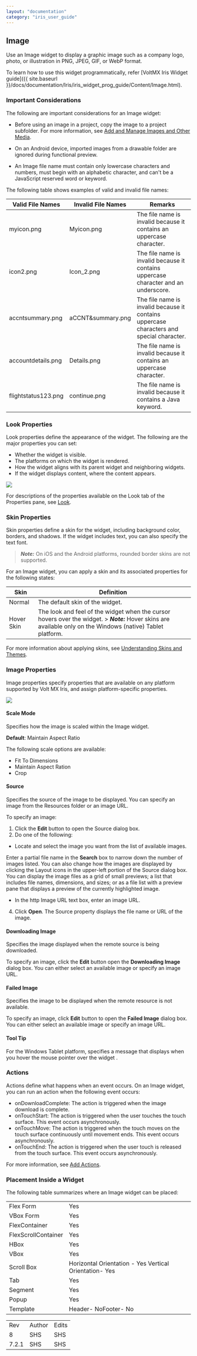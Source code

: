 ```yaml
---
layout: "documentation"
category: "iris_user_guide"
---
```

                           


Image
-----

Use an Image widget to display a graphic image such as a company logo, photo, or illustration in PNG, JPEG, GIF, or WebP format.

To learn how to use this widget programmatically, refer [VoltMX Iris Widget guide]({{ site.baseurl }}/docs/documentation/Iris/iris_widget_prog_guide/Content/Image.html).

### Important Considerations

The following are important considerations for an Image widget:

*   Before using an image in a project, copy the image to a project subfolder. For more information, see [Add and Manage Images and Other Media](Adding_and_Managing_Images.html).
*   On an Android device, imported images from a drawable folder are ignored during functional preview.
    
*   An Image file name must contain only lowercase characters and numbers, must begin with an alphabetic character, and can't be a JavaScript reserved word or keyword.

The following table shows examples of valid and invalid file names:

  
| Valid File Names | Invalid File Names | Remarks |
| --- | --- | --- |
| myicon.png | Myicon.png | The file name is invalid because it contains an uppercase character. |
| icon2.png | Icon\_2.png | The file name is invalid because it contains uppercase character and an underscore. |
| accntsummary.png | aCCNT&summary.png | The file name is invalid because it contains uppercase characters and special character. |
| accountdetails.png | Details.png | The file name is invalid because it contains an uppercase character. |
| flightstatus123.png | continue.png | The file name is invalid because it contains a Java keyword. |

### Look Properties

Look properties define the appearance of the widget. The following are the major properties you can set:

*   Whether the widget is visible.
*   The platforms on which the widget is rendered.
*   How the widget aligns with its parent widget and neighboring widgets.
*   If the widget displays content, where the content appears.

![](Resources/Images/Image_look.png)

For descriptions of the properties available on the Look tab of the Properties pane, see [Look](Look.html#Flex).

### Skin Properties

Skin properties define a skin for the widget, including background color, borders, and shadows. If the widget includes text, you can also specify the text font.

> **_Note:_** On iOS and the Android platforms, rounded border skins are not supported.

For an Image widget, you can apply a skin and its associated properties for the following states:

  
| Skin | Definition |
| --- | --- |
| Normal | The default skin of the widget. |
| Hover Skin | The look and feel of the widget when the cursor hovers over the widget. > **_Note:_** Hover skins are available only on the Windows (native) Tablet platform. |

For more information about applying skins, see [Understanding Skins and Themes](Customizing_the_Look_and_Feel_with_Skins.html).

### Image Properties

Image properties specify properties that are available on any platform supported by Volt MX Iris, and assign platform-specific properties.

![](Resources/Images/image_wsp.png)

#### Scale Mode

Specifies how the image is scaled within the Image widget.

**Default**: Maintain Aspect Ratio

The following scale options are available:

*   Fit To Dimensions
*   Maintain Aspect Ration
*   Crop

#### Source

Specifies the source of the image to be displayed. You can specify an image from the Resources folder or an image URL.

To specify an image:

1.  Click the **Edit** button to open the Source dialog box.
2.  Do one of the following:

*   Locate and select the image you want from the list of available images.

Enter a partial file name in the **Search** box to narrow down the number of images listed. You can also change how the images are displayed by clicking the Layout icons in the upper-left portion of the Source dialog box. You can display the image files as a grid of small previews; a list that includes file names, dimensions, and sizes; or as a file list with a preview pane that displays a preview of the currently highlighted image.

*   In the http Image URL text box, enter an image URL.

4.  Click **Open**. The Source property displays the file name or URL of the image.

#### Downloading Image

Specifies the image displayed when the remote source is being downloaded.

To specify an image, click the **Edit** button open the **Downloading Image** dialog box. You can either select an available image or specify an image URL.

#### Failed Image

Specifies the image to be displayed when the remote resource is not available.

To specify an image, click **Edit** button to open the **Failed Image** dialog box. You can either select an available image or specify an image URL.

#### Tool Tip

For the Windows Tablet platform, specifies a message that displays when you hover the mouse pointer over the widget .

### Actions

Actions define what happens when an event occurs. On an Image widget, you can run an action when the following event occurs:

*   onDownloadComplete: The action is triggered when the image download is complete.
*   onTouchStart: The action is triggered when the user touches the touch surface. This event occurs asynchronously.
*   onTouchMove: The action is triggered when the touch moves on the touch surface continuously until movement ends. This event occurs asynchronously.
*   onTouchEnd: The action is triggered when the user touch is released from the touch surface. This event occurs asynchronously.

For more information, see [Add Actions](working_with_Action_Editor.html).

### Placement Inside a Widget

The following table summarizes where an Image widget can be placed:

<table style="mc-table-style: url('Resources/TableStyles/Basic.css');" class="TableStyle-Basic" cellspacing="0"><colgroup><col class="TableStyle-Basic-Column-Column1"> <col class="TableStyle-Basic-Column-Column1"></colgroup><tbody><tr class="TableStyle-Basic-Body-Body1"><td class="TableStyle-Basic-BodyE-Column1-Body1">Flex Form</td><td class="TableStyle-Basic-BodyD-Column1-Body1">Yes</td></tr><tr class="TableStyle-Basic-Body-Body1"><td class="TableStyle-Basic-BodyE-Column1-Body1">VBox Form</td><td class="TableStyle-Basic-BodyD-Column1-Body1">Yes</td></tr><tr class="TableStyle-Basic-Body-Body1"><td class="TableStyle-Basic-BodyE-Column1-Body1">FlexContainer</td><td class="TableStyle-Basic-BodyD-Column1-Body1">Yes</td></tr><tr class="TableStyle-Basic-Body-Body1"><td class="TableStyle-Basic-BodyE-Column1-Body1">FlexScrollContainer</td><td class="TableStyle-Basic-BodyD-Column1-Body1">Yes</td></tr><tr class="TableStyle-Basic-Body-Body1"><td class="TableStyle-Basic-BodyE-Column1-Body1">HBox</td><td class="TableStyle-Basic-BodyD-Column1-Body1">Yes</td></tr><tr class="TableStyle-Basic-Body-Body1"><td class="TableStyle-Basic-BodyE-Column1-Body1">VBox</td><td class="TableStyle-Basic-BodyD-Column1-Body1">Yes</td></tr><tr class="TableStyle-Basic-Body-Body1"><td class="TableStyle-Basic-BodyE-Column1-Body1">Scroll Box</td><td class="TableStyle-Basic-BodyD-Column1-Body1">Horizontal Orientation - Yes Vertical Orientation- Yes</td></tr><tr class="TableStyle-Basic-Body-Body1"><td class="TableStyle-Basic-BodyE-Column1-Body1">Tab</td><td class="TableStyle-Basic-BodyD-Column1-Body1">Yes</td></tr><tr class="TableStyle-Basic-Body-Body1"><td class="TableStyle-Basic-BodyE-Column1-Body1">Segment</td><td class="TableStyle-Basic-BodyD-Column1-Body1">Yes</td></tr><tr class="TableStyle-Basic-Body-Body1"><td class="TableStyle-Basic-BodyE-Column1-Body1">Popup</td><td class="TableStyle-Basic-BodyD-Column1-Body1">Yes</td></tr><tr class="TableStyle-Basic-Body-Body1"><td class="TableStyle-Basic-BodyB-Column1-Body1">Template&nbsp;</td><td class="TableStyle-Basic-BodyA-Column1-Body1">Header- NoFooter- No</td></tr></tbody></table>

<table style="margin-left: 0;margin-right: auto;mc-table-style: url('Resources/TableStyles/RevisionTable.css');" class="TableStyle-RevisionTable" cellspacing="0" data-mc-conditions="Default.HTML5 Only"><colgroup><col class="TableStyle-RevisionTable-Column-Column1" style="width: 26px;"> <col class="TableStyle-RevisionTable-Column-Column1"> <col class="TableStyle-RevisionTable-Column-Column1"></colgroup><tbody><tr class="TableStyle-RevisionTable-Body-Body1"><td class="TableStyle-RevisionTable-BodyE-Column1-Body1" data-mc-conditions="Default.HTML5 Only">Rev</td><td class="TableStyle-RevisionTable-BodyE-Column1-Body1" data-mc-conditions="Default.HTML5 Only">Author</td><td class="TableStyle-RevisionTable-BodyD-Column1-Body1" data-mc-conditions="Default.HTML5 Only">Edits</td></tr><tr class="TableStyle-RevisionTable-Body-Body1"><td class="TableStyle-RevisionTable-BodyE-Column1-Body1" data-mc-conditions="Default.HTML5 Only">8</td><td class="TableStyle-RevisionTable-BodyE-Column1-Body1" data-mc-conditions="Default.HTML5 Only">SHS</td><td class="TableStyle-RevisionTable-BodyD-Column1-Body1" data-mc-conditions="Default.HTML5 Only">SHS</td></tr><tr class="TableStyle-RevisionTable-Body-Body1"><td class="TableStyle-RevisionTable-BodyB-Column1-Body1" data-mc-conditions="Default.HTML5 Only">7.2.1</td><td class="TableStyle-RevisionTable-BodyB-Column1-Body1" data-mc-conditions="Default.HTML5 Only">SHS</td><td class="TableStyle-RevisionTable-BodyA-Column1-Body1" data-mc-conditions="Default.HTML5 Only">SHS</td></tr></tbody></table>
